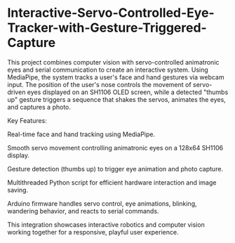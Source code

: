 # Interactive-Servo-Controlled-Eye-Tracker-with-Gesture-Triggered-Capture
This project combines computer vision with servo-controlled animatronic eyes and serial communication to create an interactive system. Using MediaPipe, the system tracks a user's face and hand gestures via webcam input. The position of the user's nose controls the movement of servo-driven eyes displayed on an SH1106 OLED screen, while a detected "thumbs up" gesture triggers a sequence that shakes the servos, animates the eyes, and captures a photo.

Key Features:

Real-time face and hand tracking using MediaPipe.

Smooth servo movement controlling animatronic eyes on a 128x64 SH1106 display.

Gesture detection (thumbs up) to trigger eye animation and photo capture.

Multithreaded Python script for efficient hardware interaction and image saving.

Arduino firmware handles servo control, eye animations, blinking, wandering behavior, and reacts to serial commands.

This integration showcases interactive robotics and computer vision working together for a responsive, playful user experience.
